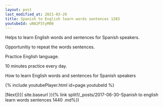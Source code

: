 ```yaml
---
layout: post
last_modified_at: 2021-03-29
title: Spanish to English learn words sentences 1283 
youtubeId: uNA2P3tyM80
---
```

 
 
Helps to learn English words and sentences for Spanish speakers.

Opportunitiy to repeat the words sentences. 

Practice English language. 
 
10 minutes practice every day. 
 
How to learn English words and sentences for Spanish speakers 
 
{% include youtubePlayer.html id=page.youtubeId %}
 
 
[Next]({{ site.baseurl }}{% link  split1/_posts/2017-06-30-Spanish to english learn words sentences 1440 .md%})
 
